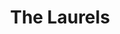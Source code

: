 ---
title: The Laurels
phone: (877) 660-9147
website: https://www.irvinecompanyapartments.com/communities/north-park
management: Irvine Management Company
location: "San Jose"
tags: []
---